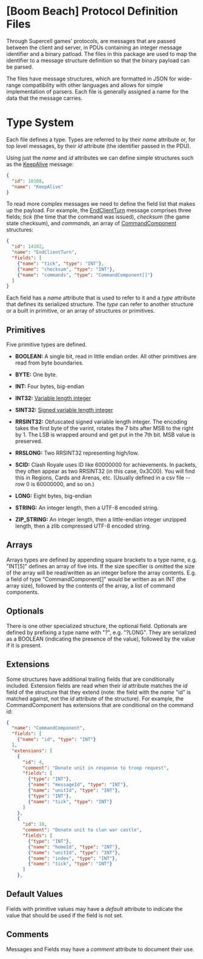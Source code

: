 [Boom Beach] Protocol Definition Files
=========================

Through Supercell games' protocols, are messages that are passed between the client and server, in PDUs containing an integer message identifier and a binary patload. The files in this package are used to map the identifier to a message structure definition so that the binary payload can be parsed. 

The files have message structures, which are formatted in JSON for wide-range compatibility with other languages and allows for simple implementation of parsers. Each file is generally assigned a name for the data that the message carries.

Type System
===========

Each file defines a type. Types are referred to by their *name* attribute or, for top level
messages, by their *id* attribute (the identifier passed in the PDU).

Using just the *name* and *id* attributes we can define simple structures such as the
[KeepAlive](client/KeepAlive.json) message:

```json
{
  "id": 10108,
  "name": "KeepAlive"
}
```

To read more complex messages we need to define the field list that makes up the payload. For
example, the [EndClientTurn](client/EndClientTurn.json) message comprises three fields; *tick* (the
time that the command was issued), *checksum* (the game state checksum), and *commands*, an array of
[CommandComponent](client/CommandComponent.json) structures:


```json
{
  "id": 14102,
  "name": "EndClientTurn",
  "fields": [
    {"name": "tick", "type": "INT"},
    {"name": "checksum", "type": "INT"},
    {"name": "commands", "type": "CommandComponent[]"}
  ]
}
```

Each field has a *name* attribute that is used to refer to it and a *type* attribute that defines
its serialized structure. The *type* can refer to another structure or a built in primitive, or
an array of structures or primitives.

Primitives
----------

Five primitive types are defined.

- **BOOLEAN:** A single bit, read in little endian order. All other primitives are read from byte
  boundaries.

- **BYTE:** One byte.

- **INT:** Four bytes, big-endian

- **INT32:** [Variable length integer](https://developers.google.com/protocol-buffers/docs/encoding)

- **SINT32:** [Signed variable length integer](https://developers.google.com/protocol-buffers/docs/encoding)

- **RRSINT32:** Obfuscated signed variable length integer. The encoding takes the first byte of the varint, rotates the 7 bits after MSB to the right by 1. The LSB is wrapped around and get put in the 7th bit. MSB value is preserved.

- **RRSLONG:** Two RRSINT32 representing high/low.

- **SCID:** Clash Royale uses ID like 60000000 for achievements. In packets, they often appear as two RRSINT32 (in this case, 0x3C00). You will find this in Regions, Cards and Arenas, etc. (Usually defined in a csv file -- row 0 is 60000000, and so on.)

- **LONG:** Eight bytes, big-endian

- **STRING:** An integer length, then a UTF-8 encoded string.

- **ZIP_STRING:** An integer length, then a little-endian integer unzipped length, then a zlib compressed UTF-8 encoded string.

Arrays
------

Arrays types are defined by appending square brackets to a type name, e.g. "INT[5]" defines an array
of five ints. If the size specifier is omitted the size of the array will be read/written as an
integer before the array contents. E.g. a field of type "CommandComponent[]" would be written as an
INT (the array size), followed by the contents of the array, a list of command components.

Optionals
---------

There is one other specialized structure, the optional field. Optionals are defined by prefixing
a type name with "?", e.g. "?LONG". They are serialized as a BOOLEAN (indicating the presence of the
value), followed by the value if it is present.

Extensions
----------

Some structures have additional trailing fields that are conditionally included. Extension fields
are read when their *id* attribute matches the *id* field of the structure that they extend (note:
the field with the *name* "id" is matched against, not the *id* attribute of the structure). For
example, the CommandComponent has extensions that are conditional on the command id:


```json
{
  "name": "CommandComponent",
  "fields": [
    {"name": "id", "type": "INT"}
  ],
  "extensions": [
    {
      "id": 4,
      "comment": "Donate unit in response to troop request",
      "fields": [
        {"type": "INT"},
        {"name": "messageId", "type": "INT"},
        {"name": "unitId", "type": "INT"},
        {"type": "INT"},
        {"name": "tick", "type": "INT"}
      ]
    },
    {
      "id": 10,
      "comment": "Donate unit to clan war castle",
      "fields": [
        {"type": "INT"},
        {"name": "homeId", "type": "INT"},
        {"name": "unitId", "type": "INT"},
        {"name": "index", "type": "INT"},
        {"name": "tick", "type": "INT"}
      ]
    },
```

Default Values
--------------

Fields with primitive values may have a *default* attribute to indicate the value that should be
used if the field is not set.

Comments
--------

Messages and Fields may have a *comment* attribute to document their use.
